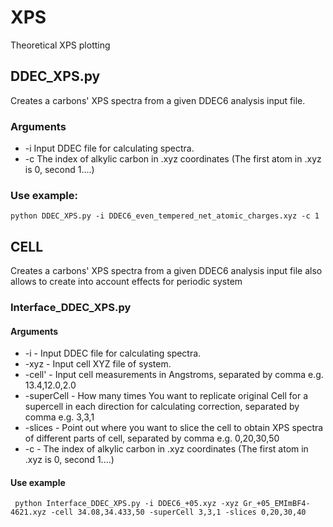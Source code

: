 # XPS
Theoretical XPS plotting

## DDEC_XPS.py
Creates a carbons' XPS spectra from a given DDEC6 analysis input file.
### Arguments
* -i Input DDEC file for calculating spectra.
* -c The index of alkylic carbon in .xyz coordinates (The first atom in .xyz is 0, second 1....)
### Use example:
```python DDEC_XPS.py -i DDEC6_even_tempered_net_atomic_charges.xyz -c 1```

## CELL
Creates a carbons' XPS spectra from a given DDEC6 analysis input file also allows to create into account effects for periodic system

### Interface_DDEC_XPS.py 

#### Arguments

* -i - Input DDEC file for calculating spectra.
* -xyz - Input cell XYZ file of system.
* -cell' - Input cell measurements in Angstroms, separated by comma e.g. 13.4,12.0,2.0
* -superCell - How many times You want to replicate original Cell for a supercell in each direction for calculating correction, separated by comma e.g. 3,3,1
* -slices - Point out where you want to slice the cell to obtain XPS spectra of different parts of cell, separated by comma e.g. 0,20,30,50
* -c - The index of alkylic carbon in .xyz coordinates (The first atom in .xyz is 0, second 1....)

#### Use example

``` python Interface_DDEC_XPS.py -i DDEC6_+05.xyz -xyz Gr_+05_EMImBF4-4621.xyz -cell 34.08,34.433,50 -superCell 3,3,1 -slices 0,20,30,40```
